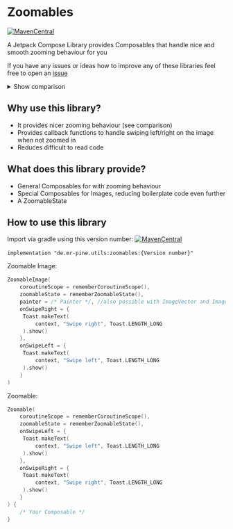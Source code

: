 # Zoomables

[![MavenCentral](https://maven-badges.herokuapp.com/maven-central/de.mr-pine.utils/zoomables/badge.svg?style=flat)](https://maven-badges.herokuapp.com/maven-central/de.mr-pine.utils/zoomables)

A Jetpack Compose Library provides Composables that handle nice and smooth zooming behaviour for you

If you have any issues or ideas how to improve any of these libraries feel free to open
an [issue](https://github.com/Mr-Pine/AndroidUtilityLibraries/issues/new/choose)

<details>
  <summary>Show comparison</summary>

### Comparison between this library and the way recommended by the Android documentation

Notice that the rotation and zoom are centered at the touch point with this library but at the
center of the image with the other option

![](Zoom_comparison.gif)

</details>

## Why use this library?

- It provides nicer zooming behaviour (see comparison)
- Provides callback functions to handle swiping left/right on the image when not zoomed in
- Reduces difficult to read code

## What does this library provide?

- General Composables for with zooming behaviour
- Special Composables for Images, reducing boilerplate code even further
- A ZoomableState

## How to use this library

Import via gradle using this version
number: [![MavenCentral](https://maven-badges.herokuapp.com/maven-central/de.mr-pine.utils/zoomables/badge.svg?style=flat)](https://maven-badges.herokuapp.com/maven-central/de.mr-pine.utils/zoomables)

`implementation "de.mr-pine.utils:zoomables:{Version number}"`

Zoomable Image:
```kt
ZoomableImage(
    coroutineScope = rememberCoroutineScope(),
    zoomableState = rememberZoomableState(),
    painter = /* Painter */, //also possible with ImageVector and ImageBitmap
    onSwipeRight = {
     Toast.makeText(
         context, "Swipe right", Toast.LENGTH_LONG
     ).show()
    },
    onSwipeLeft = {
     Toast.makeText(
         context, "Swipe left", Toast.LENGTH_LONG
     ).show()
    }
)
```

Zoomable:
```kt
Zoomable(
    coroutineScope = rememberCoroutineScope(),
    zoomableState = rememberZoomableState(),
    onSwipeLeft = {
     Toast.makeText(
         context, "Swipe left", Toast.LENGTH_LONG
     ).show()
    },
    onSwipeRight = {
     Toast.makeText(
         context, "Swipe right", Toast.LENGTH_LONG
     ).show()
    }
) {
    /* Your Composable */
}
```
